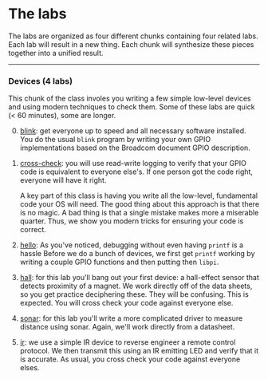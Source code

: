 # The labs

The labs are organized as four different chunks containing four related
labs.  Each lab will result in a new thing.  Each chunk will synthesize
these pieces together into a unified result.

------------------------------------------------------------------
### Devices (4 labs)

This chunk of the class involes you writing a few simple low-level
devices and using modern techniques to check them.  Some of these labs
are quick (< 60 minutes), some are longer.

  0. [blink](0-blink/): get everyone up to speed and all necessary
     software installed.  You do the usual `blink` program by writing your 
     own GPIO implementations based on the Broadcom document GPIO description.

  1. [cross-check](1-cross-check/): you will use read-write logging
     to verify that your GPIO code is equivalent to everyone else's.
     If one person got the code right, everyone will have it right.

     A key part of this class is having you write all the low-level,
     fundamental code your OS will need.  The good thing about this
     approach is that there is no magic.  A bad thing is that a single
     mistake makes more a miserable quarter.  Thus, we show you modern
     tricks for ensuring your code is correct.

  2. [hello](2-hello/): As you've noticed, debugging without even having
     `printf` is a hassle   Before we do a bunch of devices, we first
     get `printf` working by writing a couple GPIO functions and then
     putting then `libpi`.

  3. [hall](3-hall-effect/):  for this lab you'll bang out your first
     device: a hall-effect sensor that detects proximity of a magnet.
     We work directly off of the data sheets, so you get practice
     deciphering these.    They will be confusing.  This is expected.
     You will cross check your code against everyone else.

  4. [sonar](4-sonar/): for this lab you'll write a more complicated
     driver to measure distance using sonar.  Again, we'll work directly
     from a datasheet.


  5. [ir](5-ir/): we use a simple IR device to reverse engineer a remote
     control protocol.    We then transmit this using an IR emitting LED
     and verify that it is accurate.  As usual, you cross check your code
     against everyone elses.
